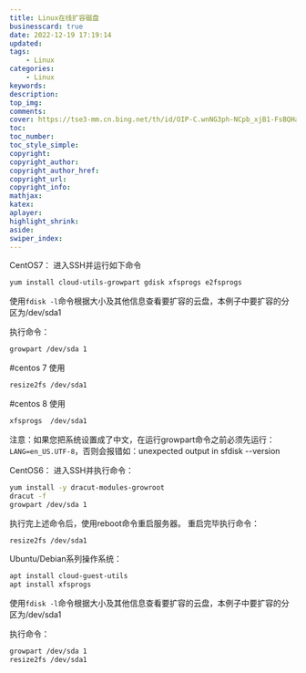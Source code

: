 ```yaml
---
title: Linux在线扩容磁盘
businesscard: true
date: 2022-12-19 17:19:14
updated:
tags: 
    - Linux
categories: 
    - Linux
keywords:
description:
top_img:
comments:
cover: https://tse3-mm.cn.bing.net/th/id/OIP-C.wnNG3ph-NCpb_xjB1-FsBQHaE8?pid=ImgDet&rs=1
toc:
toc_number:
toc_style_simple:
copyright:
copyright_author:
copyright_author_href:
copyright_url:
copyright_info:
mathjax:
katex:
aplayer:
highlight_shrink:
aside:
swiper_index:
---
```

CentOS7：
进入SSH并运行如下命令
```bash
yum install cloud-utils-growpart gdisk xfsprogs e2fsprogs
```
使用`fdisk -l`命令根据大小及其他信息查看要扩容的云盘，本例子中要扩容的分区为/dev/sda1
<!-- more -->
执行命令：
```bash
growpart /dev/sda 1
```
#centos 7 使用
```bash
resize2fs /dev/sda1
```
#centos 8 使用
```bash
xfsprogs  /dev/sda1
```
注意：如果您把系统设置成了中文，在运行growpart命令之前必须先运行：`LANG=en_US.UTF-8`，否则会报错如：unexpected output in sfdisk --version

CentOS6：
进入SSH并执行命令：
```bash
yum install -y dracut-modules-growroot
dracut -f
growpart /dev/sda 1
```
执行完上述命令后，使用reboot命令重启服务器。
重启完毕执行命令：
```bash
resize2fs /dev/sda1
```
Ubuntu/Debian系列操作系统：
```bash
apt install cloud-guest-utils
apt install xfsprogs
```
使用`fdisk -l`命令根据大小及其他信息查看要扩容的云盘，本例子中要扩容的分区为/dev/sda1

执行命令：
```bash
growpart /dev/sda 1
resize2fs /dev/sda1
```